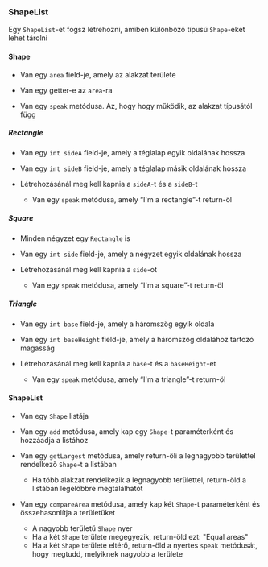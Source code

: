 ### ShapeList

Egy `ShapeList`-et fogsz létrehozni, amiben különböző
típusú `Shape`-eket lehet tárolni

#### Shape

- Van egy `area` field-je, amely az alakzat területe

- Van egy getter-e az `area`-ra

- Van egy `speak` metódusa. Az, hogy hogy működik,
az alakzat típusától függ

##### Rectangle

- Van egy `int sideA` field-je, amely a téglalap egyik oldalának hossza

- Van egy `int sideB` field-je, amely a téglalap másik oldalának hossza

- Létrehozásánál meg kell kapnia a `sideA`-t és a `sideB`-t

  - Van egy `speak` metódusa, amely “I'm a rectangle”-t return-öl

##### Square
- Minden négyzet egy `Rectangle` is

- Van egy `int side` field-je, amely a négyzet egyik oldalának hossza

- Létrehozásánál meg kell kapnia a `side`-ot

  - Van egy `speak` metódusa, amely “I'm a square”-t return-öl

##### Triangle

- Van egy `int base` field-je, amely a háromszög egyik oldala

- Van egy `int baseHeight` field-je, amely a háromszög oldalához tartozó magasság

- Létrehozásánál meg kell kapnia a `base`-t és a `baseHeight`-et

  - Van egy `speak` metódusa, amely “I'm a triangle”-t return-öl

#### ShapeList

- Van egy `Shape` listája

- Van egy `add` metódusa, amely kap egy `Shape`-t paraméterként
  és hozzáadja a listához

- Van egy `getLargest` metódusa, amely
  return-öli a legnagyobb területtel rendelkező `Shape`-t a listában

  - Ha több alakzat rendelkezik a legnagyobb területtel, return-öld a listában legelőbbre megtalálhatót

- Van egy `compareArea` metódusa, amely kap két `Shape`-t paraméterként
  és összehasonlítja a területüket

  - A nagyobb területű `Shape` nyer
  - Ha a két `Shape` területe megegyezik, return-öld ezt: "Equal areas"
  - Ha a két `Shape` területe eltérő, return-öld a nyertes `speak` metódusát,
  hogy megtudd, melyiknek nagyobb a területe
